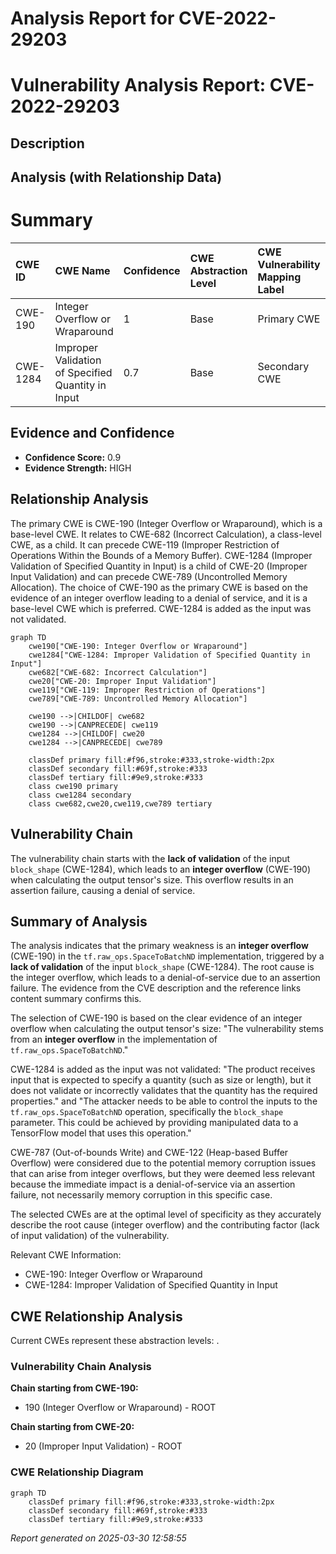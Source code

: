 # Analysis Report for CVE-2022-29203

# Vulnerability Analysis Report: CVE-2022-29203

## Description



## Analysis (with Relationship Data)

# Summary
| CWE ID  | CWE Name                          | Confidence | CWE Abstraction Level | CWE Vulnerability Mapping Label | CWE-Vulnerability Mapping Notes |
| :------- | :-------------------------------- | :--------- | :-------------------- | :------------------------------ | :------------------------------ |
| CWE-190 | Integer Overflow or Wraparound   | 1          | Base                  | Primary CWE                     | Allowed                       |
| CWE-1284 | Improper Validation of Specified Quantity in Input | 0.7          | Base                  | Secondary CWE                     | Allowed                       |

## Evidence and Confidence

*   **Confidence Score:** 0.9
*   **Evidence Strength:** HIGH

## Relationship Analysis
The primary CWE is CWE-190 (Integer Overflow or Wraparound), which is a base-level CWE. It relates to CWE-682 (Incorrect Calculation), a class-level CWE, as a child. It can precede CWE-119 (Improper Restriction of Operations Within the Bounds of a Memory Buffer). CWE-1284 (Improper Validation of Specified Quantity in Input) is a child of CWE-20 (Improper Input Validation) and can precede CWE-789 (Uncontrolled Memory Allocation). The choice of CWE-190 as the primary CWE is based on the evidence of an integer overflow leading to a denial of service, and it is a base-level CWE which is preferred. CWE-1284 is added as the input was not validated.

```mermaid
graph TD
    cwe190["CWE-190: Integer Overflow or Wraparound"]
    cwe1284["CWE-1284: Improper Validation of Specified Quantity in Input"]
    cwe682["CWE-682: Incorrect Calculation"]
    cwe20["CWE-20: Improper Input Validation"]
    cwe119["CWE-119: Improper Restriction of Operations"]
    cwe789["CWE-789: Uncontrolled Memory Allocation"]

    cwe190 -->|CHILDOF| cwe682
    cwe190 -->|CANPRECEDE| cwe119
    cwe1284 -->|CHILDOF| cwe20
    cwe1284 -->|CANPRECEDE| cwe789

    classDef primary fill:#f96,stroke:#333,stroke-width:2px
    classDef secondary fill:#69f,stroke:#333
    classDef tertiary fill:#9e9,stroke:#333
    class cwe190 primary
    class cwe1284 secondary
    class cwe682,cwe20,cwe119,cwe789 tertiary
```

## Vulnerability Chain
The vulnerability chain starts with the **lack of validation** of the input `block_shape` (CWE-1284), which leads to an **integer overflow** (CWE-190) when calculating the output tensor's size. This overflow results in an assertion failure, causing a denial of service.

## Summary of Analysis
The analysis indicates that the primary weakness is an **integer overflow** (CWE-190) in the `tf.raw_ops.SpaceToBatchND` implementation, triggered by a **lack of validation** of the input `block_shape` (CWE-1284). The root cause is the integer overflow, which leads to a denial-of-service due to an assertion failure. The evidence from the CVE description and the reference links content summary confirms this.

The selection of CWE-190 is based on the clear evidence of an integer overflow when calculating the output tensor's size: "The vulnerability stems from an **integer overflow** in the implementation of `tf.raw_ops.SpaceToBatchND`."

CWE-1284 is added as the input was not validated: "The product receives input that is expected to specify a quantity (such as size or length), but it does not validate or incorrectly validates that the quantity has the required properties." and "The attacker needs to be able to control the inputs to the `tf.raw_ops.SpaceToBatchND` operation, specifically the `block_shape` parameter. This could be achieved by providing manipulated data to a TensorFlow model that uses this operation."

CWE-787 (Out-of-bounds Write) and CWE-122 (Heap-based Buffer Overflow) were considered due to the potential memory corruption issues that can arise from integer overflows, but they were deemed less relevant because the immediate impact is a denial-of-service via an assertion failure, not necessarily memory corruption in this specific case.

The selected CWEs are at the optimal level of specificity as they accurately describe the root cause (integer overflow) and the contributing factor (lack of input validation) of the vulnerability.

Relevant CWE Information:
- CWE-190: Integer Overflow or Wraparound
- CWE-1284: Improper Validation of Specified Quantity in Input


## CWE Relationship Analysis

Current CWEs represent these abstraction levels: .


### Vulnerability Chain Analysis

**Chain starting from CWE-190:**
- 190 (Integer Overflow or Wraparound) - ROOT


**Chain starting from CWE-20:**
- 20 (Improper Input Validation) - ROOT



### CWE Relationship Diagram

```mermaid
graph TD
    classDef primary fill:#f96,stroke:#333,stroke-width:2px
    classDef secondary fill:#69f,stroke:#333
    classDef tertiary fill:#9e9,stroke:#333
```



*Report generated on 2025-03-30 12:58:55*
